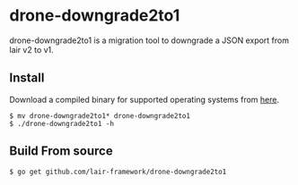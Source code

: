 # drone-downgrade2to1
drone-downgrade2to1 is a migration tool to downgrade a JSON export from lair v2 to v1.

## Install
Download a compiled binary for supported operating systems from [here](https://githhub.com/lair-framework/drone-downgrade2to1/releases/latest).

```
$ mv drone-downgrade2to1* drone-downgrade2to1
$ ./drone-downgrade2to1 -h
```

## Build From source
```
$ go get github.com/lair-framework/drone-downgrade2to1
```
